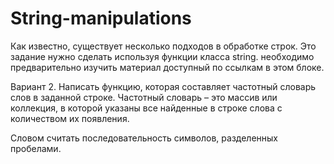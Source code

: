 # String-manipulations
Как известно, существует несколько подходов в обработке строк. Это задание нужно сделать используя функции класса string. необходимо предварительно изучить материал доступный по ссылкам в этом блоке.

Вариант 2.
Написать функцию, которая составляет частотный словарь слов в заданной строке. Частотный словарь – это массив или коллекция, в которой указаны все найденные в строке слова с количеством их появления.

Словом считать последовательность символов, разделенных пробелами.
